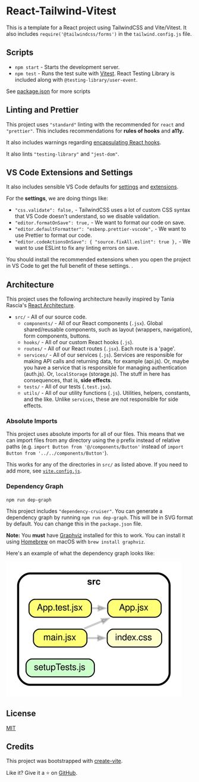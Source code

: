 # React-Tailwind-Vitest

This is a template for a React project using TailwindCSS and Vite/Vitest. It also includes `require('@tailwindcss/forms')` in the `tailwind.config.js` file.

## Scripts

- `npm start` - Starts the development server.
- `npm test` - Runs the test suite with [Vitest](https://vitest.dev/guide/cli.html#commands). React Testing Library is included along with `@testing-library/user-event`.

See [package.json](./package.json) for more scripts

## Linting and Prettier

This project uses `"standard"` linting with the recommended for `react` and `"prettier"`. This includes recommendations for **rules of hooks** and **a11y.**

It also includes warnings regarding [encapsulating React hooks](https://www.npmjs.com/package/eslint-plugin-use-encapsulation).

It also lints `"testing-library"` and `"jest-dom"`.

## VS Code Extensions and Settings

It also includes sensible VS Code defaults for [settings](./.vscode/settings.json) and [extensions](./.vscode/extensions.json).

For the **settings**, we are doing things like:

- `"css.validate": false,` - TailwindCSS uses a lot of custom CSS syntax that VS Code doesn't understand, so we disable validation.
- `"editor.formatOnSave": true,` - We want to format our code on save.
- `"editor.defaultFormatter": "esbenp.prettier-vscode",` - We want to use Prettier to format our code.
- `"editor.codeActionsOnSave": { "source.fixAll.eslint": true },` - We want to use ESLint to fix any linting errors on save.

You should install the recommended extensions when you open the project in VS Code to get the full benefit of these settings.
.

## Architecture

This project uses the following architecture heavily inspired by Tania Rascia's [React Architecture](https://www.taniarascia.com/react-architecture-directory-structure/).

- `src/` - All of our source code.
  - `components/` - All of our React components (`.jsx`). Global shared/reusable components, such as layout (wrappers, navigation), form components, buttons.
  - `hooks/` - All of our custom React hooks (`.js`).
  - `routes/` - All of our React routes (`.jsx`). Each route is a 'page'.
  - `services/` - All of our services (`.js`). Services are responsible for making API calls and returning data, for example (api.js). Or, maybe you have a service that is responsible for managing authentication (auth.js). Or, `localStorage` (storage.js). The stuff in here has consequences, that is, **side effects**.
  - `tests/` - All of our tests (`.test.jsx`).
  - `utils/` - All of our utility functions (`.js`). Utilities, helpers, constants, and the like. Unlike `services`, these are not responsible for side effects.

### Absolute Imports

This project uses absolute imports for all of our files. This means that we can import files from any directory using the `@` prefix instead of relative paths (e.g. `import Button from '@/components/Button'` instead of `import Button from '../../components/Button'`).

This works for any of the directories in `src/` as listed above. If you need to add more, see [`vite.config.js`](./vite.config.js).

### Dependency Graph

`npm run dep-graph`

This project includes `"dependency-cruiser"`. You can generate a dependency graph by running `npm run dep-graph`. This will be in SVG format by default. You can change this in the `package.json` file.

**Note:** You **must** have [Graphviz](https://graphviz.org/download/) installed for this to work. You can install it using [Homebrew](https://brew.sh/) on macOS with `brew install graphviz`.

Here's an example of what the dependency graph looks like:

![Dependency Graph](./dependency-graph.svg)

## License

[MIT](./LICENSE)

## Credits

This project was bootstrapped with [create-vite](https://vitejs.dev/guide/).

Like it? Give it a ⭐️ on [GitHub](https://github.com/manavm1990/vite-react-tailwind-vitest).
